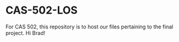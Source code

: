 # CAS-502-LOS
For CAS 502, this repository is to host our files pertaining to the final project. 
Hi Brad! 
